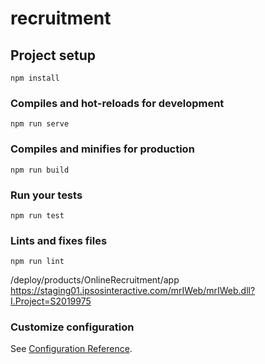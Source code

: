 # recruitment

## Project setup

```
npm install
```

### Compiles and hot-reloads for development

```
npm run serve
```

### Compiles and minifies for production

```
npm run build
```

### Run your tests

```
npm run test
```

### Lints and fixes files

```
npm run lint
```

/deploy/products/OnlineRecruitment/app
https://staging01.ipsosinteractive.com/mrIWeb/mrIWeb.dll?I.Project=S2019975

### Customize configuration

See [Configuration Reference](https://cli.vuejs.org/config/).
